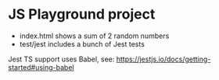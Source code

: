 # JS Playground project

* index.html shows a sum of 2 random numbers
* test/jest includes a bunch of Jest tests

  
Jest TS support uses Babel, see: https://jestjs.io/docs/getting-started#using-babel
